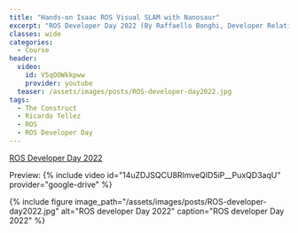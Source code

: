 ```yaml
---
title: "Hands-on Isaac ROS Visual SLAM with Nanosaur"
excerpt: "ROS Developer Day 2022 (By Raffaello Bonghi, Developer Relations manager AI & Robotics - NVIDIA)"
classes: wide
categories:
  - Course
header:
  video:
    id: V5qOOWkkpww
    provider: youtube
  teaser: /assets/images/posts/ROS-developer-day2022.jpg
tags:
  - The Construct
  - Ricardo Tellez
  - ROS
  - ROS Developer Day
---
```


[ROS Developer Day 2022](https://www.theconstructsim.com/ros-developers-day-2022)

Preview:
{% include video id="14uZDJSQCU8RlmveQID5iP__PuxQD3aqU" provider="google-drive" %}

{% include figure image_path="/assets/images/posts/ROS-developer-day2022.jpg" alt="ROS developer Day 2022" caption="ROS developer Day 2022" %}
